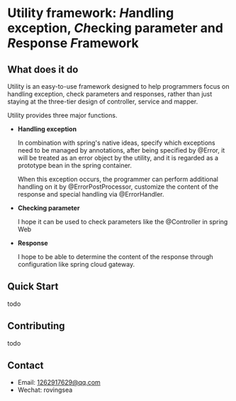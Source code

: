 
# Utility framework: *H*andling exception, *Ch*ecking parameter and *R*esponse *F*ramework

## What does it do

Utility is an easy-to-use framework designed to help
programmers focus on handling exception, check parameters
and responses, rather than just staying at the three-tier
design of controller, service and mapper.

Utility provides three major functions.

* **Handling exception**

  In combination with spring's native ideas, specify which 
  exceptions need to be managed by annotations,
  after being specified by @Error, it will be treated as
  an error object by the utility, and it is regarded as a
  prototype bean in the spring container.
  
  When this exception occurs, the programmer can perform 
  additional handling on it by @ErrorPostProcessor, 
  customize the content of the response and special handling
  via @ErrorHandler.

* **Checking parameter**

  I hope it can be used to check parameters like the 
  @Controller in spring Web

* **Response**

  I hope to be able to determine the content of the response
  through configuration like spring cloud gateway.

## Quick Start
  todo

## Contributing
  todo

## Contact

* Email: 1262917629@qq.com
* Wechat: rovingsea
